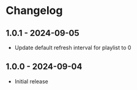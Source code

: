 # Changelog

## 1.0.1 - 2024-09-05

- Update default refresh interval for playlist to 0 

## 1.0.0 - 2024-09-04

- Initial release